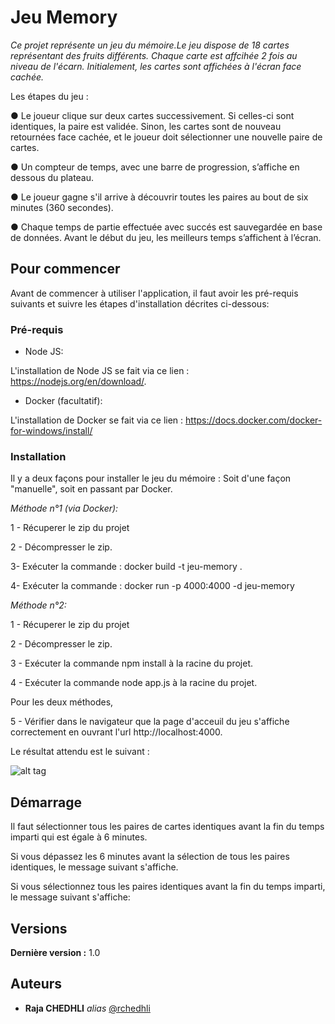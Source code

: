 # Jeu Memory
_Ce projet représente un jeu du mémoire.Le jeu dispose de 18 cartes représentant des fruits différents. Chaque carte est affcihée 2 fois au niveau de l'écarn. Initialement, les cartes sont affichées à l'écran face cachée._

Les étapes du jeu : 

● Le joueur clique sur deux cartes successivement. Si celles-ci sont identiques, la paire est validée. Sinon, les cartes sont de nouveau retournées face cachée, et le joueur doit sélectionner une nouvelle paire de cartes. 
 
● Un compteur de temps, avec une barre de progression, s’affiche en dessous du plateau. 
 
● Le joueur gagne s'il arrive à découvrir toutes les paires au bout de six minutes (360 secondes). 
 
● Chaque temps de partie effectuée avec succés est sauvegardée en base de données. Avant le début du jeu, les meilleurs temps s’affichent à l’écran. 


## Pour commencer

Avant de commencer à utiliser l'application, il faut avoir les pré-requis suivants et suivre les étapes d'installation décrites ci-dessous:

### Pré-requis

- Node JS:

L'installation de Node JS se fait via ce lien : https://nodejs.org/en/download/.

- Docker (facultatif):

L'installation de Docker se fait via ce lien : https://docs.docker.com/docker-for-windows/install/

### Installation

Il y a deux façons pour installer le jeu du mémoire : Soit d'une façon "manuelle", soit en passant par Docker.

_Méthode n°1 (via Docker):_

1 - Récuperer le zip du projet

2 - Décompresser le zip.

3- Exécuter la commande : docker build -t jeu-memory .

4- Exécuter la commande : docker run -p 4000:4000 -d jeu-memory

_Méthode n°2:_

1 - Récuperer le zip du projet

2 - Décompresser le zip.

3 - Exécuter la commande npm install à la racine du projet.

4 - Exécuter la commande node app.js à la racine du projet.

Pour les deux méthodes, 

5 - Vérifier dans le navigateur que la page d'acceuil du jeu s'affiche correctement en ouvrant l'url http://localhost:4000.

Le résultat attendu est le suivant :

![alt tag](https://user-images.githubusercontent.com/57545358/71786702-c0c47f80-300e-11ea-8844-f6e91c21e844.PNG)


## Démarrage

Il faut sélectionner tous les paires de cartes identiques avant la fin du temps imparti qui est égale à 6 minutes.

Si vous dépassez les 6 minutes avant la sélection de tous les paires identiques, le message suivant s'affiche.

Si vous sélectionnez tous les paires identiques avant la fin du temps imparti, le message suivant s'affiche:



## Versions

**Dernière version :** 1.0


## Auteurs

* **Raja CHEDHLI** _alias_ [@rchedhli](https://github.com/rchedhli)




